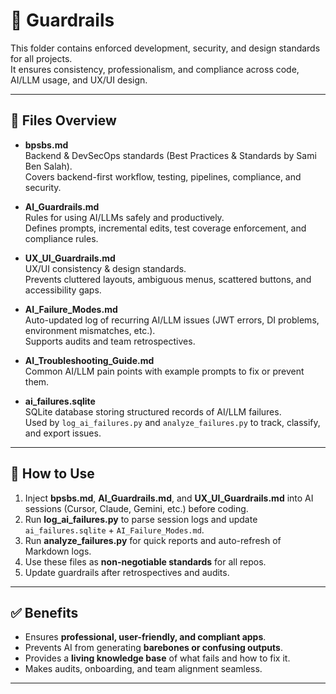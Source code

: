 # 📂 Guardrails

This folder contains enforced development, security, and design standards for all projects.  
It ensures consistency, professionalism, and compliance across code, AI/LLM usage, and UX/UI design.

---

## 📑 Files Overview

- **bpsbs.md**  
  Backend & DevSecOps standards (Best Practices & Standards by Sami Ben Salah).  
  Covers backend-first workflow, testing, pipelines, compliance, and security.

- **AI_Guardrails.md**  
  Rules for using AI/LLMs safely and productively.  
  Defines prompts, incremental edits, test coverage enforcement, and compliance rules.

- **UX_UI_Guardrails.md**  
  UX/UI consistency & design standards.  
  Prevents cluttered layouts, ambiguous menus, scattered buttons, and accessibility gaps.

- **AI_Failure_Modes.md**  
  Auto-updated log of recurring AI/LLM issues (JWT errors, DI problems, environment mismatches, etc.).  
  Supports audits and team retrospectives.

- **AI_Troubleshooting_Guide.md**  
  Common AI/LLM pain points with example prompts to fix or prevent them.

- **ai_failures.sqlite**  
  SQLite database storing structured records of AI/LLM failures.  
  Used by `log_ai_failures.py` and `analyze_failures.py` to track, classify, and export issues.

---

## 🔧 How to Use
1. Inject **bpsbs.md**, **AI_Guardrails.md**, and **UX_UI_Guardrails.md** into AI sessions (Cursor, Claude, Gemini, etc.) before coding.  
2. Run **log_ai_failures.py** to parse session logs and update `ai_failures.sqlite` + `AI_Failure_Modes.md`.  
3. Run **analyze_failures.py** for quick reports and auto-refresh of Markdown logs.  
4. Use these files as **non-negotiable standards** for all repos.  
5. Update guardrails after retrospectives and audits.

---

## ✅ Benefits
- Ensures **professional, user-friendly, and compliant apps**.  
- Prevents AI from generating **barebones or confusing outputs**.  
- Provides a **living knowledge base** of what fails and how to fix it.  
- Makes audits, onboarding, and team alignment seamless.

---
